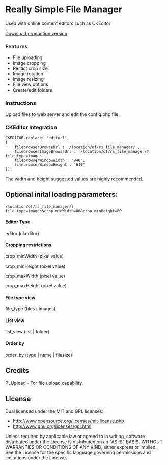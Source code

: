 # Really Simple File Manager

Used with online content editors such as CKEditor

<a href="http://tstdv.us/filemanager/">Download production version<a>

### Features

- File uploading
- Image cropping
- Restict crop size
- Image rotation
- Image resizing
- File view options
- Create/edit folders

### Instructions

Upload files to web server and edit the config.php file.

### CKEditor Integration

    CKEDITOR.replace( 'editor1',
    {
    	filebrowserBrowseUrl : '/location/of/rs_file_manager/',
    	filebrowserImageBrowseUrl : '/location/of/rs_file_manager/?file_type=images',
    	filebrowserWindowWidth : '940',
     	filebrowserWindowHeight : '640'
    });

The width and height suggested values are highly recommended.

## Optional inital loading parameters:

    /location/of/rs_file_manager/?file_type=images&crop_minWidth=80&crop_minHeight=80

#### Editor Type

editor (ckeditor)

#### Cropping restrictions

crop_minWidth (pixel value)

crop_minHeight (pixel value)

crop_maxWidth (pixel value)

crop_maxHeight (pixel value)

#### File type view

file_type (files | images)

#### List view

list_view (list | folder)

#### Order by

order_by (type | name | filesize)

Credits
----
PLUpload - For file upload capability.

License
----
Dual licensed under the MIT and GPL licenses:
 * http://www.opensource.org/licenses/mit-license.php
 * http://www.gnu.org/licenses/gpl.html

Unless required by applicable law or agreed to in writing, software distributed under the License is distributed on an "AS IS" BASIS, WITHOUT WARRANTIES OR CONDITIONS OF ANY KIND, either express or implied. See the License for the specific language governing permissions and limitations under the License.